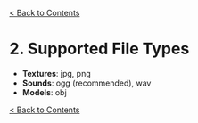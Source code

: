 [< Back to Contents](../README.md)

# 2. Supported File Types

- **Textures**: jpg, png  
- **Sounds**: ogg (recommended), wav  
- **Models**: obj  

[< Back to Contents](../README.md)
